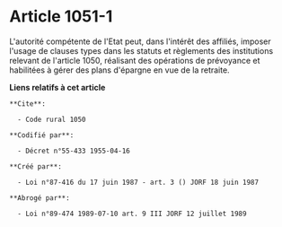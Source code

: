 # Article 1051-1

L'autorité compétente de l'Etat peut, dans l'intérêt des affiliés, imposer l'usage de clauses types dans les statuts et
règlements des institutions relevant de l'article 1050, réalisant des opérations de prévoyance et habilitées à gérer des
plans d'épargne en vue de la retraite.

**Liens relatifs à cet article**

	**Cite**:

	  - Code rural 1050

	**Codifié par**:

	  - Décret n°55-433 1955-04-16

	**Créé par**:

	  - Loi n°87-416 du 17 juin 1987 - art. 3 () JORF 18 juin 1987

	**Abrogé par**:

	  - Loi n°89-474 1989-07-10 art. 9 III JORF 12 juillet 1989
